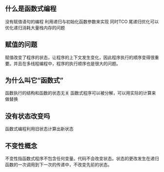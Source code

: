 ## 什么是函数式编程
没有赋值语句的编程
利用递归与初始化函数参数来实现
同时TCO 尾递归优化可以优化递归消耗大量栈内存的问题

## 赋值的问题
赋值改变了程序的状态，让程序的上下文发生变化，因此程序执行的顺序变得很重要。并且在多线程编程中，程序的执行顺序也是很大的问题。

## 为什么叫它“函数式”
函数执行的结构和函数的状态无关
函数式程序可以被分解，可以用实际的计算来做替换

## 没有状态改变吗
函数式编程利用旧状态计算出新状态

## 不变性概念
不变性指函数式程序不包含任何变量。代码不会改变状态。状态的更改发生在递归函数的一次调用到下一次的传递中，不改变先前的状态。